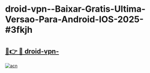 # droid-vpn--Baixar-Gratis-Ultima-Versao-Para-Android-IOS-2025-#3fkjh

# <h2><a href="https://ainizakaria.my?title=droid-vpn-&ref=24M">🔗👉 🔴 droid-vpn-</a></h2>

[![acn](https://github.com/user-attachments/assets/0f9c940e-d8b0-45ae-aac7-cd30a18b3e1c)](https://ainizakaria.my?title=droid-vpn-&ref=24M)

